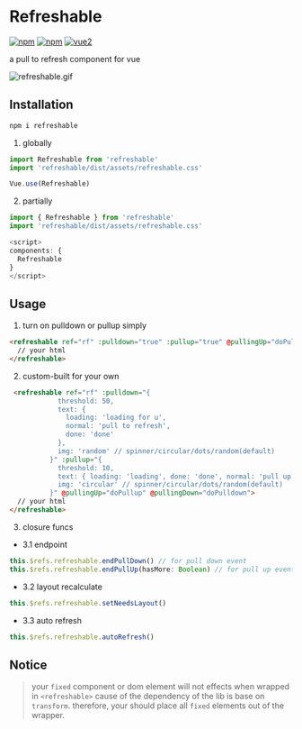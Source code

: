 # Refreshable

[![npm](https://img.shields.io/npm/v/refreshable?color=green)]((https://www.npmjs.com/package/refreshable))
[![npm](https://img.shields.io/npm/dm/refreshable.svg)](https://www.npmjs.com/package/refreshable)
[![vue2](https://img.shields.io/badge/vue-2.x-brightgreen.svg)](https://vuejs.org/)

a pull to refresh component for vue

![refreshable.gif](./screenshots/refreshable.gif)
## Installation

```js
npm i refreshable
```

1. globally
```js
import Refreshable from 'refreshable'
import 'refreshable/dist/assets/refreshable.css'

Vue.use(Refreshable)
```

2. partially
```js
import { Refreshable } from 'refreshable'
import 'refreshable/dist/assets/refreshable.css'

<script>
components: {
  Refreshable
}
</script>

```

## Usage

1. turn on pulldown or pullup simply

```html
<refreshable ref="rf" :pulldown="true" :pullup="true" @pullingUp="doPullup" @pullingDown="doPulldown">
  // your html
</refreshable>
```

2. custom-built for your own
```html
 <refreshable ref="rf" :pulldown="{
            threshold: 50,
            text: {
              loading: 'loading for u',
              normal: 'pull to refresh',
              done: 'done'
            },
            img: 'random' // spinner/circular/dots/random(default)
          }" :pullup="{
            threshold: 10,
            text: { loading: 'loading', done: 'done', normal: 'pull up and load more', noMore: 'all loaded' },
            img: 'circular' // spinner/circular/dots/random(default)
          }" @pullingUp="doPullup" @pullingDown="doPulldown">
  // your html      
</refreshable>
```
3. closure funcs

- 3.1 endpoint

```js
this.$refs.refreshable.endPullDown() // for pull down event
this.$refs.refreshable.endPullUp(hasMore: Boolean) // for pull up event
```

- 3.2 layout recalculate

```js
this.$refs.refreshable.setNeedsLayout()
```

- 3.3 auto refresh
```js
this.$refs.refreshable.autoRefresh()
```

## Notice

> your `fixed` component or dom element will not effects when wrapped in `<refreshable>` cause of the dependency of the lib is base on `transform`. therefore, your should place all `fixed` elements out of the wrapper.